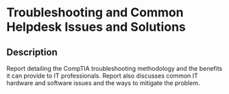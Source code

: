 <h1>Troubleshooting and Common Helpdesk Issues and Solutions</h1>

<h2>Description</h2>
Report detailing the CompTIA troubleshooting methodology and the benefits it can provide to IT professionals. Report also discusses common IT hardware and software issues and the ways to mitigate the problem. <br />

